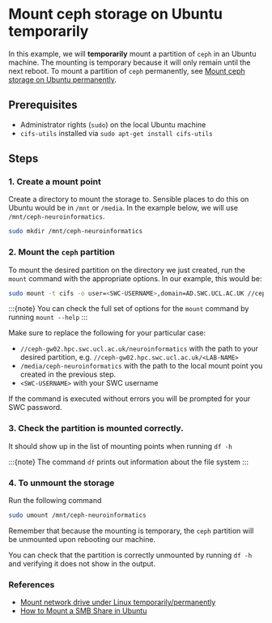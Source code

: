 # Mount ceph storage on Ubuntu temporarily
In this example, we will **temporarily** mount a partition of `ceph` in an Ubuntu machine. The mounting is temporary because it will only remain until the next reboot. To mount a partition of `ceph` permanently, see [Mount ceph storage on Ubuntu permanently](Mount-ceph-ubuntu.md).


## Prerequisites
- Administrator rights (`sudo`) on the local Ubuntu machine
- `cifs-utils` installed via `sudo apt-get install cifs-utils`


## Steps
### 1. Create a mount point
Create a directory to mount the storage to. Sensible places to do this on Ubuntu would be in `/mnt` or `/media`. In the example below, we will use `/mnt/ceph-neuroinformatics`.

```bash
sudo mkdir /mnt/ceph-neuroinformatics
```

### 2. Mount the `ceph` partition
To mount the desired partition on the directory we just created, run the `mount` command with the appropriate options. In our example, this would be:
```bash
sudo mount -t cifs -o user=<SWC-USERNAME>,domain=AD.SWC.UCL.AC.UK //ceph-gw02.hpc.swc.ucl.ac.uk/neuroinformatics /mnt/ceph-neuroinformatics
```
:::{note}
You can check the full set of options for the `mount` command by running `mount --help`
:::

Make sure to replace the following for your particular case:
- `//ceph-gw02.hpc.swc.ucl.ac.uk/neuroinformatics` with the path to your desired partition, e.g. `//ceph-gw02.hpc.swc.ucl.ac.uk/<LAB-NAME>`
- `/media/ceph-neuroinformatics` with the path to the local mount point you created in the previous step.
- `<SWC-USERNAME>` with your SWC username

If the command is executed without errors you will be prompted for your SWC password.

### 3. Check the partition is mounted correctly.
It should show up in the list of mounting points when running `df -h`

:::{note}
The command `df` prints out information about the file system
:::

### 4. To unmount the storage
Run the following command
```bash
sudo umount /mnt/ceph-neuroinformatics
```
Remember that because the mounting is temporary, the `ceph` partition will be unmounted upon rebooting our machine.

You can check that the partition is correctly unmounted by running `df -h` and verifying it does not show in the output.


### References
- [Mount network drive under Linux temporarily/permanently](https://www.rz.uni-kiel.de/en/hints-howtos/connecting-a-network-share/Linux/through-temporary-permanent-mounting/mount-network-drive-under-linux-temporarily-permanently)
- [How to Mount a SMB Share in Ubuntu](https://support.zadarastorage.com/hc/en-us/articles/213024986-How-to-Mount-a-SMB-Share-in-Ubuntu)
